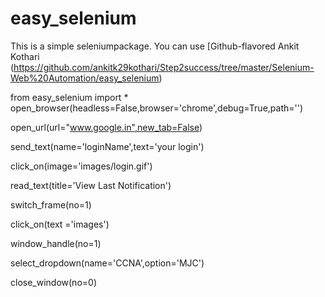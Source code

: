 # easy_selenium

This is a simple seleniumpackage. You can use
[Github-flavored Ankit Kothari (https://github.com/ankitk29kothari/Step2success/tree/master/Selenium-Web%20Automation/easy_selenium)

from easy_selenium import *
open_browser(headless=False,browser='chrome',debug=True,path='')

open_url(url="www.google.in",new_tab=False)


send_text(name='loginName',text='your login')

click_on(image='images/login.gif')

read_text(title='View Last Notification')

switch_frame(no=1)

click_on(text ='images')

window_handle(no=1)


select_dropdown(name='CCNA',option='MJC')


close_window(no=0)



